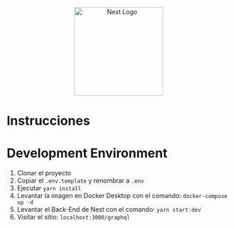 <p align="center">
  <a href="http://nestjs.com/" target="blank"><img src="https://nestjs.com/img/logo-small.svg" width="200" alt="Nest Logo" /></a>
</p>

# Instrucciones

# Development Environment

1. Clonar el proyecto
2. Copiar el ```.env.template``` y renombrar a ```.env```
3. Ejecutar ```yarn install```
4. Levantar la imagen en Docker Desktop con el comando: ```docker-compose up -d```
5. Levantar el Back-End de Nest con el comando: ```yarn start:dev``` 
6. Visitar el sitio: ```localhost:3000/graphql``` 